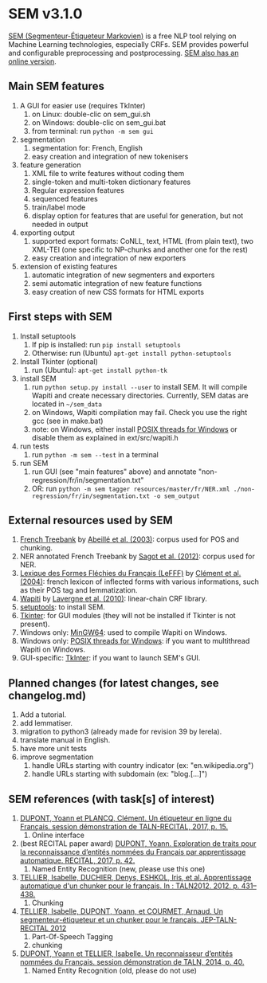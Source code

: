 # SEM v3.1.0
[SEM (Segmenteur-Étiqueteur Markovien)](http://www.lattice.cnrs.fr/sites/itellier/SEM.html) is a free NLP tool relying on Machine Learning technologies, especially CRFs. SEM provides powerful and configurable preprocessing and postprocessing. [SEM also has an online version](http://apps.lattice.cnrs.fr/sem/index).

## Main SEM features
1. A GUI for easier use (requires TkInter)
   1. on Linux: double-clic on sem_gui.sh
   2. on Windows: double-clic on sem_gui.bat
   3. from terminal: run ```python -m sem gui```
2. segmentation
   1. segmentation for: French, English
   2. easy creation and integration of new tokenisers
3. feature generation
   1. XML file to write features without coding them
   2. single-token and multi-token dictionary features
   3. Regular expression features
   4. sequenced features
   5. train/label mode
   6. display option for features that are useful for generation, but not needed in output
4. exporting output
   1. supported export formats: CoNLL, text, HTML (from plain text), two XML-TEI (one specific to NP-chunks and another one for the rest)
   2. easy creation and integration of new exporters
5. extension of existing features
   1. automatic integration of new segmenters and exporters
   2. semi automatic integration of new feature functions
   3. easy creation of new CSS formats for HTML exports

## First steps with SEM
1. Install setuptools
   1. If pip is installed: run ```pip install setuptools```
   2. Otherwise: run (Ubuntu) ```apt-get install python-setuptools```
2. Install Tkinter (optional)
   1. run (Ubuntu): ```apt-get install python-tk```
3. install SEM
   1. run ```python setup.py install --user``` to install SEM. It will compile Wapiti and create necessary directories. Currently, SEM datas are located in ```~/sem_data```
   2. on Windows, Wapiti compilation may fail. Check you use the right gcc (see in make.bat)
   3. note: on Windows, either install [POSIX threads for Windows](https://sourceforge.net/p/pthreads4w/wiki/Home/) or disable them as explained in ext/src/wapiti.h
4. run tests
   1. run ```python -m sem --test``` in a terminal
5. run SEM
   1. run GUI (see "main features" above) and annotate "non-regression/fr/in/segmentation.txt"
   2. OR: run ```python -m sem tagger resources/master/fr/NER.xml ./non-regression/fr/in/segmentation.txt -o sem_output```

## External resources used by SEM
1. [French Treebank](http://www.llf.cnrs.fr/fr/Gens/Abeille/French-Treebank-fr.php) by [Abeillé et al. (2003)](http://link.springer.com/chapter/10.1007%2F978-94-010-0201-1_10): corpus used for POS and chunking.
2. NER annotated French Treebank by [Sagot et al. (2012)](https://halshs.archives-ouvertes.fr/file/index/docid/703108/filename/taln12ftbne.pdf): corpus used for NER.
3. [Lexique des Formes Fléchies du Français (LeFFF)](http://alpage.inria.fr/~sagot/lefff.html) by [Clément et al. (2004)](http://www.labri.fr/perso/clement/lefff/public/lrec04ClementLangSagot-1.0.pdf): french lexicon of inflected forms with various informations, such as their POS tag and lemmatization.
4. [Wapiti](http://wapiti.limsi.fr) by [Lavergne et al. (2010)](http://www.aclweb.org/anthology/P10-1052): linear-chain CRF library.
5. [setuptools](https://pypi.python.org/pypi/setuptools): to install SEM.
6. [Tkinter](https://wiki.python.org/moin/TkInter): for GUI modules (they will not be installed if Tkinter is not present).
7. Windows only: [MinGW64](https://sourceforge.net/projects/mingw-w64/?source=navbar): used to compile Wapiti on Windows.
8. Windows only: [POSIX threads for Windows](https://sourceforge.net/p/pthreads4w/wiki/Home/): if you want to multithread Wapiti on Windows.
9. GUI-specific: [TkInter](https://wiki.python.org/moin/TkInter): if you want to launch SEM's GUI.

## Planned changes (for latest changes, see changelog.md)
1. Add a tutorial.
2. add lemmatiser.
3. migration to python3 (already made for revision 39 by lerela).
4. translate manual in English.
5. have more unit tests
6. improve segmentation
   1. handle URLs starting with country indicator (ex: "en.wikipedia.org")
   2. handle URLs starting with subdomain (ex: "blog.[...]")

## SEM references (with task[s] of interest)
1. [DUPONT, Yoann et PLANCQ, Clément. Un étiqueteur en ligne du Français. session démonstration de TALN-RECITAL, 2017, p. 15.](http://taln2017.cnrs.fr/wp-content/uploads/2017/06/actes_TALN_2017-vol3.pdf#page=25)
   1. Online interface
2. (best RECITAL paper award) [DUPONT, Yoann. Exploration de traits pour la reconnaissance d’entités nommées du Français par apprentissage automatique. RECITAL, 2017, p. 42.](http://taln2017.cnrs.fr/wp-content/uploads/2017/06/actes_RECITAL_2017.pdf#page=52)
   1. Named Entity Recognition (new, please use this one)
3. [TELLIER, Isabelle, DUCHIER, Denys, ESHKOL, Iris, et al. Apprentissage automatique d'un chunker pour le français. In : TALN2012. 2012. p. 431–438.](https://hal.archives-ouvertes.fr/hal-01174591/document)
   1. Chunking
4. [TELLIER, Isabelle, DUPONT, Yoann, et COURMET, Arnaud. Un segmenteur-étiqueteur et un chunker pour le français. JEP-TALN-RECITAL 2012](http://anthology.aclweb.org/F/F12/F12-5.pdf#page=27)
   1. Part-Of-Speech Tagging
   2. chunking
5. [DUPONT, Yoann et TELLIER, Isabelle. Un reconnaisseur d’entités nommées du Français. session démonstration de TALN, 2014, p. 40.](http://www.aclweb.org/anthology/F/F14/F14-3.pdf#page=42)
   1. Named Entity Recognition (old, please do not use)
